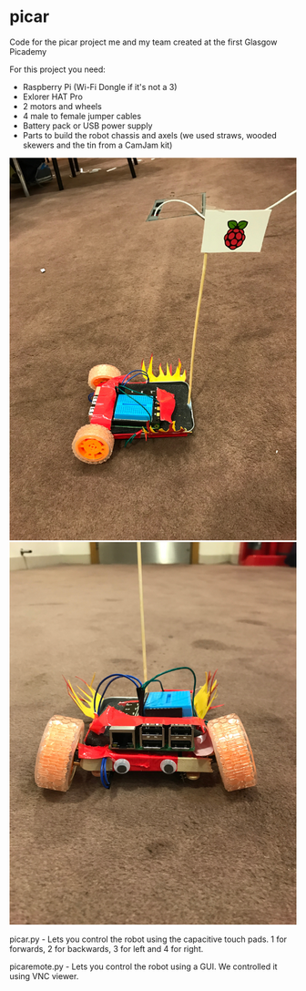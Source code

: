 # picar
Code for the picar project me and my team created at the first Glasgow Picademy

For this project you need:
* Raspberry Pi (Wi-Fi Dongle if it's not a 3)
* Exlorer HAT Pro
* 2 motors and wheels
* 4 male to female jumper cables
* Battery pack or USB power supply
* Parts to build the robot chassis and axels (we used straws, wooded skewers and the tin from a CamJam kit)

![alt text](https://github.com/MartinCoderDojo/picar/raw/master/picar1.jpg "Picar Side View")
![alt text](https://github.com/MartinCoderDojo/picar/raw/master/picar2.jpg "Picar Front View")
  
picar.py - Lets you control the robot using the capacitive touch pads. 1 for forwards, 2 for backwards, 3 for left and 4 for right.

picaremote.py - Lets you control the robot using a GUI. We controlled it using VNC viewer.
